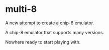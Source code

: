 # multi-8

A new attempt to create a chip-8 emulator.

A chip-8 emulator that supports many versions.

Nowhere ready to start playing with.
